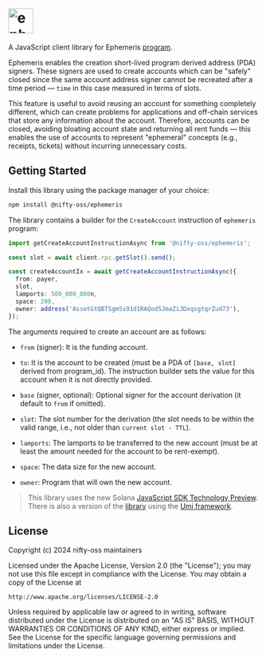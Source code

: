 # <img height="50" alt="ephemeris" src="https://github.com/user-attachments/assets/5f0246cc-11c8-4216-ba43-37a2318660d2"/>

A JavaScript client library for Ephemeris [program](https://github.com/nifty-oss/ephemeris).

Ephemeris enables the creation short-lived program derived address (PDA) signers. These signers are used to create accounts which can be "safely" closed since the same account address signer cannot be recreated after a time period &mdash; `time` in this case measured in terms of slots.

This feature is useful to avoid reusing an account for something completely different, which can create problems for applications and off-chain services that store any information about the account. Therefore, accounts can be closed, avoiding bloating account state and returning all rent funds &mdash; this enables the use of accounts to represent "ephemeral" concepts (e.g., receipts, tickets) without incurring unnecessary costs.

## Getting Started

Install this library using the package manager of your choice:

```bash
npm install @nifty-oss/ephemeris
```

The library contains a builder for the `CreateAccount` instruction of `ephemeris` program:
```typescript
import getCreateAccountInstructionAsync from '@nifty-oss/ephemeris';

const slot = await client.rpc.getSlot().send();

const createAccountIx = await getCreateAccountInstructionAsync({
  from: payer,
  slot,
  lamports: 500_000_000n,
  space: 200,
  owner: address('AssetGtQBTSgm5s91d1RAQod5JmaZiJDxqsgtqrZud73'),
});
```

The arguments required to create an account are as follows:

* `from` (signer):
  It is the funding account.

* `to`:
  It is the account to be created (must be a PDA of `[base, slot]` derived from
  program_id). The instruction builder sets the value for this account when it is
  not directly provided.

* `base` (signer, optional):
  Optional signer for the account derivation (it default to `from` if omitted).

* `slot`:
  The slot number for the derivation (the slot needs to be within the valid range,
  i.e., not older than `current slot - TTL`).

* `lamports`:
  The lamports to be transferred to the new account (must be at least the amount
  needed for the account to be rent-exempt).

* `space`:
  The data size for the new account.

* `owner`:
  Program that will own the new account.

> This library uses the new Solana [JavaScript SDK Technology Preview](https://www.npmjs.com/package/@solana/web3.js/v/2.0.0-preview.4). There is also a version of the [library](clients/legacy/README.md) using the [Umi framework](https://github.com/metaplex-foundation/umi).

## License

Copyright (c) 2024 nifty-oss maintainers

Licensed under the Apache License, Version 2.0 (the "License");
you may not use this file except in compliance with the License.
You may obtain a copy of the License at

    http://www.apache.org/licenses/LICENSE-2.0

Unless required by applicable law or agreed to in writing, software
distributed under the License is distributed on an "AS IS" BASIS,
WITHOUT WARRANTIES OR CONDITIONS OF ANY KIND, either express or implied.
See the License for the specific language governing permissions and
limitations under the License.
